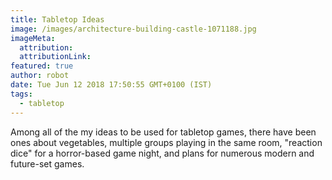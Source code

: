 ```yaml
---
title: Tabletop Ideas
image: /images/architecture-building-castle-1071188.jpg
imageMeta:
  attribution:
  attributionLink:
featured: true
author: robot
date: Tue Jun 12 2018 17:50:55 GMT+0100 (IST)
tags:
  - tabletop
---
```




Among all of the my ideas to be used for tabletop games, there have been ones about vegetables, multiple groups playing in the same room, "reaction dice" for a horror-based game night, and plans for numerous modern and future-set games.
